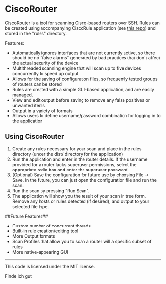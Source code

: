 CiscoRouter
===========

CiscoRouter is a tool for scanning Cisco-based routers over SSH. Rules can be created 
using accompanying CiscoRule application (see [this repo](https://github.com/ajohnston9/ciscorule)) and
stored in the "rules" directory.

Features:

 - Automatically ignores interfaces that are not currently active, so there should be no "false alarms" generated by bad practices that don't affect the actual security of the device
 - Multithreaded scanning engine that will scan up to five devices concurrently to speed up output
 - Allows for the saving of configuration files, so frequently tested groups of routers can be stored
 - Rules are created with a simple GUI-based application, and are easily managed.
 - View and edit output before saving to remove any false positives or unwanted items
 - Output in a variety of formats
 - Allows users to define username/password combination for logging in to the application

## Using CiscoRouter ##

 1. Create any rules necessary for your scan and place in the rules directory (under the dist/ directory for the application)
 2. Run the application and enter in the router details. If the username provided for a router lacks superuser permissions, select the appropriate radio box and enter the superuser password
 3. (Optional) Save the configuration for future use by choosing File -> Save. In the future, you can just open the configuration file and run the scan.
 4. Run the scan by pressing "Run Scan". 
 5. The application will show you the result of your scan in tree form. Remove any hosts or rules detected (if desired), and output to your selected file type.


##Future Features##

 - Custom number of concurrent threads
 - Built-in rule creation/editing tool
 - More Output formats
 - Scan Profiles that allow you to scan a router will a specific subset of rules
 - More native-appearing GUI

-----
This code is licensed under the MIT license.

Finde ich gut
